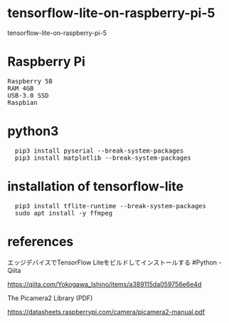 # tensorflow-lite-on-raspberry-pi-5
tensorflow-lite-on-raspberry-pi-5

# Raspberry Pi
<pre>
Raspberry 5B
RAM 4GB
USB-3.0 SSD
Raspbian
</pre>

# python3
<pre>
  pip3 install pyserial --break-system-packages
  pip3 install matplotlib --break-system-packages
</pre>

# installation of tensorflow-lite
<pre>
  pip3 install tflite-runtime --break-system-packages
  sudo apt install -y ffmpeg
</pre>

# references

エッジデバイスでTensorFlow Liteをビルドしてインストールする #Python - Qiita

https://qiita.com/Yokogawa_Ishino/items/a389115da059756e6e4d

The Picamera2 Library (PDF)

https://datasheets.raspberrypi.com/camera/picamera2-manual.pdf

